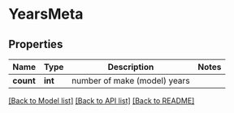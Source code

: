 # YearsMeta

## Properties
Name | Type | Description | Notes
------------ | ------------- | ------------- | -------------
**count** | **int** | number of make (model) years | 

[[Back to Model list]](../../README.md#documentation-for-models) [[Back to API list]](../../README.md#documentation-for-api-endpoints) [[Back to README]](../../README.md)

